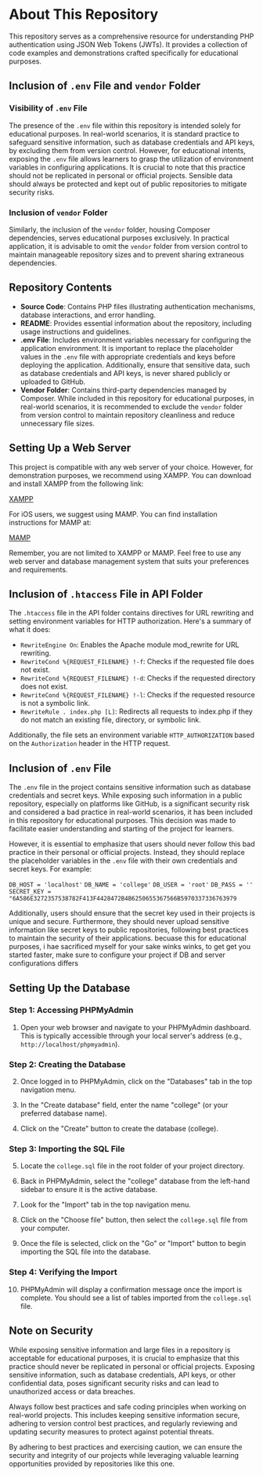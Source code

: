 # About This Repository

This repository serves as a comprehensive resource for understanding PHP authentication using JSON Web Tokens (JWTs). It provides a collection of code examples and demonstrations crafted specifically for educational purposes.

## Inclusion of `.env` File and `vendor` Folder

### Visibility of `.env` File
The presence of the `.env` file within this repository is intended solely for educational purposes. In real-world scenarios, it is standard practice to safeguard sensitive information, such as database credentials and API keys, by excluding them from version control. However, for educational intents, exposing the `.env` file allows learners to grasp the utilization of environment variables in configuring applications. It is crucial to note that this practice should not be replicated in personal or official projects. Sensible data should always be protected and kept out of public repositories to mitigate security risks.

### Inclusion of `vendor` Folder
Similarly, the inclusion of the `vendor` folder, housing Composer dependencies, serves educational purposes exclusively. In practical application, it is advisable to omit the `vendor` folder from version control to maintain manageable repository sizes and to prevent sharing extraneous dependencies.

## Repository Contents

- **Source Code**: Contains PHP files illustrating authentication mechanisms, database interactions, and error handling.
- **README**: Provides essential information about the repository, including usage instructions and guidelines.
- **.env File**: Includes environment variables necessary for configuring the application environment. It is important to replace the placeholder values in the `.env` file with appropriate credentials and keys before deploying the application. Additionally, ensure that sensitive data, such as database credentials and API keys, is never shared publicly or uploaded to GitHub.
- **Vendor Folder**: Contains third-party dependencies managed by Composer. While included in this repository for educational purposes, in real-world scenarios, it is recommended to exclude the `vendor` folder from version control to maintain repository cleanliness and reduce unnecessary file sizes.

## Setting Up a Web Server

This project is compatible with any web server of your choice. However, for demonstration purposes, we recommend using XAMPP. You can download and install XAMPP from the following link:

[XAMPP](https://www.apachefriends.org/index.html)

For iOS users, we suggest using MAMP. You can find installation instructions for MAMP at:

[MAMP](https://www.mamp.info/en/)

Remember, you are not limited to XAMPP or MAMP. Feel free to use any web server and database management system that suits your preferences and requirements.

## Inclusion of `.htaccess` File in API Folder

The `.htaccess` file in the API folder contains directives for URL rewriting and setting environment variables for HTTP authorization. Here's a summary of what it does:

- `RewriteEngine On`: Enables the Apache module mod_rewrite for URL rewriting.
- `RewriteCond %{REQUEST_FILENAME} !-f`: Checks if the requested file does not exist.
- `RewriteCond %{REQUEST_FILENAME} !-d`: Checks if the requested directory does not exist.
- `RewriteCond %{REQUEST_FILENAME} !-l`: Checks if the requested resource is not a symbolic link.
- `RewriteRule . index.php [L]`: Redirects all requests to index.php if they do not match an existing file, directory, or symbolic link.

Additionally, the file sets an environment variable `HTTP_AUTHORIZATION` based on the `Authorization` header in the HTTP request.


## Inclusion of `.env` File

The `.env` file in the project contains sensitive information such as database credentials and secret keys. While exposing such information in a public repository, especially on platforms like GitHub, is a significant security risk and considered a bad practice in real-world scenarios, it has been included in this repository for educational purposes. This decision was made to facilitate easier understanding and starting of the project for learners.

However, it is essential to emphasize that users should never follow this bad practice in their personal or official projects. Instead, they should replace the placeholder variables in the `.env` file with their own credentials and secret keys. For example:

`DB_HOST = 'localhost'`
`DB_NAME = 'college'`
`DB_USER = 'root'`
`DB_PASS = ''`
`SECRET_KEY = "6A586E3272357538782F413F4428472B4B6250655367566B5970337336763979`

Additionally, users should ensure that the secret key used in their projects is unique and secure. Furthermore, they should never upload sensitive information like secret keys to public repositories, following best practices to maintain the security of their applications.
becuase this for educational purposes, i hae sacrificed myself for your sake winks winks, to get get you started faster, make sure to configure your project if DB and server configurations differs


## Setting Up the Database

### Step 1: Accessing PHPMyAdmin

1. Open your web browser and navigate to your PHPMyAdmin dashboard. This is typically accessible through your local server's address (e.g., `http://localhost/phpmyadmin`).

### Step 2: Creating the Database

2. Once logged in to PHPMyAdmin, click on the "Databases" tab in the top navigation menu.

3. In the "Create database" field, enter the name "college" (or your preferred database name).

4. Click on the "Create" button to create the database (college).

### Step 3: Importing the SQL File

5. Locate the `college.sql` file in the root folder of your project directory.

6. Back in PHPMyAdmin, select the "college" database from the left-hand sidebar to ensure it is the active database.

7. Look for the "Import" tab in the top navigation menu.

8. Click on the "Choose file" button, then select the `college.sql` file from your computer.

9. Once the file is selected, click on the "Go" or "Import" button to begin importing the SQL file into the database.

### Step 4: Verifying the Import

10. PHPMyAdmin will display a confirmation message once the import is complete. You should see a list of tables imported from the `college.sql` file.


## Note on Security

While exposing sensitive information and large files in a repository is acceptable for educational purposes, it is crucial to emphasize that this practice should never be replicated in personal or official projects. Exposing sensitive information, such as database credentials, API keys, or other confidential data, poses significant security risks and can lead to unauthorized access or data breaches.

Always follow best practices and safe coding principles when working on real-world projects. This includes keeping sensitive information secure, adhering to version control best practices, and regularly reviewing and updating security measures to protect against potential threats.

By adhering to best practices and exercising caution, we can ensure the security and integrity of our projects while leveraging valuable learning opportunities provided by repositories like this one.
